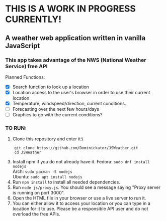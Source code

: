 # THIS IS A WORK IN PROGRESS CURRENTLY!

## A weather web application written in vanilla JavaScript

### This app takes advantage of the NWS (National Weather Service) free API

Planned Functions:
- [x] Search function to look up a location
- [x] Location access to the user's browser in order to use their current location
- [x] Temperature, windspeed/direction, current conditions.
- [ ] Forecasting over the next few hours/days
- [ ] Graphics to go with the current conditions?

### TO RUN:

1. Clone this repository and enter it:\
```
    git clone https://github.com/Dominickator/JSWeather.git
    cd JSWeather
```
3. Install npm if you do not already have it.
Fedora: ```sudo dnf install nodejs```\
Arch: ```sudo pacman -S nodejs```\
Ubuntu: ```sudo apt install nodejs```
4. Run ```npm install``` to install all needed dependencies.
5. Run ```node js/proxy.js```. You should see a message saying "Proxy server is running on port 3000".
6. Open the HTML file in your browser or use a live server to run it.
7. You can either allow it to access your location or you can type in a location for it to use. Please be a responsible API user and do not overload the free APIs.
